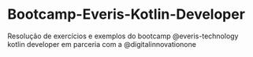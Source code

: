 # Bootcamp-Everis-Kotlin-Developer
Resolução de exercícios e exemplos do bootcamp @everis-technology kotlin developer em parceria com a @digitalinnovationone
